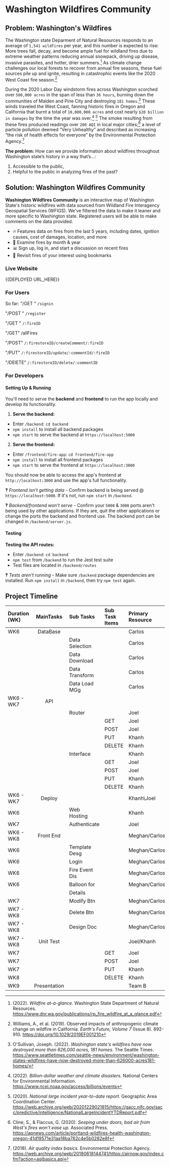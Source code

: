 # Washington Wildfires Community

## Problem: Washington's Wildfires

<!--
Determine your problem statement  (Product person leads this process)
  * Include this in the repo's README.md
  * No strict formatting requirements, but must cover:
    * Scope: Who is experiencing this problem? How many people? What type of 
    people (e.g. elderly, Nicaraguans, new parents, etc)?
    * Impact: How does this problem impact these potential customers?
    * Causes: What are some of the causes of this problem?
    * Other solutions: Are there other available solutions? Why are they not 
    sufficient??
-->

The Washington state Deparment of Natural Resources responds to an average of 
`1,541 wildfires` per year, and this number is expected to rise: More trees 
fall, decay, and become ample fuel for wildland fires due to extreme weather 
patterns reducing annual snowpack, driving up disease, invasive parasites, and
hotter, drier summers.[^1] As climate change challenges our local forests to 
recover from annual fire seasons, these fuel sources pile up and ignite, 
resulting in catastrophic events like the 2020 West Coast fire season.[^2]

During the 2020 Labor Day windstorm fires across Washington scorched over 
`500,000 acres` in the span of less than `36 hours`, burning down the 
communities of Malden and Pine City and destroying `181 homes`.[^3] These winds 
traveled the West Coast, fanning historic fires in Oregon and California that 
burnt a total of `10,000,000 acres` and cost nearly `$20 billion in damages` by 
the time the year was over.[^4] [^5] The smoke resulting from these fires 
produced readings over `200 AQI` in local major cities;[^6] a level of particle
pollution deemed “Very Unhealthy” and described as increasing “the risk of 
health effects for everyone” by the Environmental Protection Agency.[^7]

**The problem:** How can we provide information about wildfires throughout 
Washington state’s history in a way that’s...:

1. Accessible to the public,
2. Helpful to the public in analyzing fires of the past?

[^1]: (2022). *Wildfire at-a-glance.* Washington State Department of Natural 
Resources. https://www.dnr.wa.gov/publications/rp_fire_wildfire_at_a_glance.pdf
[^2]: Williams, A., et al. (2019). Observed impacts of anthropogenic climate 
change on wildfire in California. *Earth's Future, Volume 7* (Issue 8). 892-910.
https://doi.org/10.1029/2019EF001210
[^3]: O'Sullivan, Joseph. (2022). *Washington state's wildfires have now 
destroyed more than 626,000 acres, 181 homes.* The Seattle Times. 
https://www.seattletimes.com/seattle-news/environment/washington-states-wildfires-have-now-destroyed-more-than-626000-acres181-homes/
[^4]: (2022). *Billion-dollar weather and climate disasters.* National Centers 
for Environmental Information. https://www.ncei.noaa.gov/access/billions/events
[^5]: (2020). *National large incident year-to-date report.* Geographic Area 
Coordination Center. https://web.archive.org/web/20201229021815/https://gacc.nifc.gov/sacc/predictive/intelligence/NationalLargeIncidentYTDReport.pdf
[^6]: Cline, S., & Flaccus, G. (2020). 
*Seeping under doors, bad air from West's fires won't ease up.* 
Associated Press. 
https://apnews.com/article/portland-wildfires-health-washington-oregon-41d19571e31aa18ba762c4e5b0282e8f
[^7]: (2018). *Air quality index basics.* Environmental Protection Agency.
https://web.archive.org/web/20180618144741/https://airnow.gov/index.cfm?action=aqibasics.aqi

## Solution: Washington Wildfires Community

<!--
Design a solution (Database & Front End people lead this process)
  * Include this in the repo's README.md
  * General overview of what you plan to build
  * Description of the databases that will be built and the collections they'll 
  contain, planned schema for documents in the collections, and source for this 
  data (manually creating from information found on the Washington Department of 
  Fish & Wildlife website? importing a publicly available dataset of Tweets? 
  converting then importing from a publicly available API of Library of Congress
  catalog?)
  * List of endpoints the API will have
  * List of any external tools that will be necessary (not libraries, like 
  React, but separate systems or third party tools, like a second database
  * Describe the functionality that the front end app will have
-->


**Washington Wildfires Community** is an interactive map of Washington State's 
historic wildfires with data sourced from Wildland Fire Interagency Geospatial 
Services (WFIGS). We've filtered the data to make it leaner and more specific to
Washington state. Registered users will be able to make comments on the data 
provided.

* 🔥 Features data on fires from the last 5 years, including dates, ignition 
causes, cost of damages, location, and more
* 🔎 Examine fires by month & year
* 📊 Sign up, log in, and start a discussion on recent fires
* 🔖 Revisit fires of your interest using bookmarks

### Live Website

{{DEPLOYED URL_HERE}}

### For Users

So far:
"/GET "
`/signin`

"/POST "
`/register`

"/GET "
`/:fireID`

"/GET"
/allFires

"/POST"
`/:firestoreID/createComment/:fireID`

"/PUT"
`/:firestoreID/update/:commentId/:fireID`

"/DElETE"
`/:firestoreID/delete/:commentID`

### For Developers

#### Setting Up & Running

You'll need to serve the **backend** and **frontend** to run the app locally and
develop its functionality.

1. **Serve the backend:**
  * Enter `/backend`: `cd backend`
  * `npm install` to install all backend packages
  * `npm start` to serve the backend at `https://localhost:5000`
2. **Serve the frontend:**
  * Enter `/frontend/fire-app`: `cd frontend/fire-app`
  * `npm install` to install all frontend packages
  * `npm start` to serve the frontend at `https://localhost:3000`

You should now be able to access the app's frontend at `http://localhost:3000`
and use the app's full functionality.

**‽** *Frontend isn't getting data* - Confirm backend is being served @ 
`https://localhost:5000`. If it's not, run `npm start` in `/backend`.

**‽** *Backend/frontend won't serve* - Confirm your `5000` & `3000` ports
aren't being used by other applications. If they are, quit the other
applications or change the ports the backend and frontend use. The backend port
can be changed in `/backend/server.js`.

#### Testing

**Testing the API routes:**
  * Enter `/backend`: `cd backend`
  * `npm test` from `/backend` to run the Jest test suite
  * Test files are located in `/backend/routes`

**‽** *Tests aren't running* - Make sure `/backend` package dependencies are
installed. Run `npm install` in `/backend`, then try `npm test` again.

## Project Timeline

<!--
Plan a work timeline(Project Manager leads this process)
  * Include this in the repo's README.md
  * Create a high level work timeline. List the work items that you plan to 
  complete, organized by each of the 5 remaining weeks until the presentation 
  (Sept 6).
-->
| Duration (WK)| MainTasks      | Sub Tasks     | Sub Task Items |Primary Resource |
| :----------- | :------------: | :------------ | :------------  | :------------   |
| WK6   	      |   DataBase     |               |                | Carlos          |
|              |                | Data Selection|                | Carlos          |
|              |                | Data Download |                | Carlos          |
|              |                | Data Transform|                | Carlos          |
|              |                | Data Load MGg |                | Carlos          | 
| WK6 - WK7    |   API          |               |                |                 |
|              |                | Router        |                | Joel            |
|              |                |               | GET            | Joel            |
|              |                |               | POST           | Joel            |
|              |                |               | PUT            | Khanh           |
|              |                |               | DELETE         | Khanh           |
|              |                | Interface     |                | Khanh           |
|              |                |               | GET            | Joel            |
|              |                |               | POST           | Joel            |
|              |                |               | PUT            | Khanh           |
|              |                |               | DELETE         | Khanh           |
| WK6 - WK7    |  Deploy        |               |                | Khanh\Joel      |
| WK6          |                |  Web Hosting  |                | Khanh           |
| WK7          |                |  Authenticate |                | Joel            |
| WK6 - WK8    |   Front End    |               |                | Meghan/Carlos   |
| WK6          |                | Template Desg |                | Meghan/Carlos   |
| WK6          |                | Login         |                | Meghan/Carlos   |
| WK6          |                | Fire Event Dis|                | Meghan/Carlos   |
| WK6          |                | Balloon for   |                | Meghan/Carlos   |
|              |                | Details       |                |                 |
| WK7          |                | Modify Btn    |                | Meghan/Carlos   |
| WK7 - WK8    |                | Delete Btn    |                | Meghan/Carlos   |
| WK7 - WK8    |                | Design Doc    |                | Meghan/Carlos   |
| WK7 - WK8    |  Unit Test     |               |                | Joel/Khanh      |
| WK7          |                |               | GET            | Joel            |
| WK7          |                |               | POST           | Joel            |
| WK7          |                |               | PUT            | Khanh           |
| WK8          |                |               | DELETE         | Khanh           |
| WK9          |  Presentation  |               |                | Team B          |
